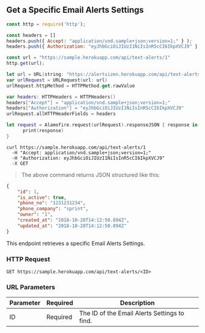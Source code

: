 ## Get a Specific Email Alerts Settings

```javascript
const http = require('http');

const headers = [] 
headers.push({ Accept: "application/vnd.sample+json;version=1;" } ); 
headers.push({ Authorization: "eyJhbGciOiJIUzI1NiIsInR5cCI6IkpXVCJ9" } ); 

const url = "https://sample.herokuapp.com/api/text-alerts/1"
http.get(url);
```

```swift
let url = URL(string: "https://alertsizen.herokuapp.com/api/text-alerts/1")
var urlRequest = URLRequest(url: url)
urlRequest.httpMethod = HTTPMethod.get.rawValue

var headers: HTTPHeaders = HTTPHeaders()
headers["Accept"] = "application/vnd.sample+json;version=1;"
headers["Authorization"] = "eyJhbGciOiJIUzI1NiIsInR5cCI6IkpXVCJ9"
urlRequest.allHTTPHeaderFields = headers

let request = Alamofire.request(urlRequest).responseJSON { response in
      print(response)
}
```


```shell
curl https://sample.herokuapp.com/api/text-alerts/1
  -H "Accept: application/vnd.sample+json;version=1;"
  -H "Authorization: eyJhbGciOiJIUzI1NiIsInR5cCI6IkpXVCJ9"
  -X GET
```


> The above command returns JSON structured like this:

```json
{
    "id": 1,
    "is_active": true,
    "phone_no": "1231231234",
    "phone_company": "sprint",
    "owner": "1",
    "created_at": "2018-10-20T14:12:50.894Z",
    "updated_at": "2018-10-20T14:12:50.894Z"
}
```

This endpoint retrieves a specific Email Alerts Settings.

### HTTP Request

`GET https://sample.herokuapp.com/api/text-alerts/<ID>`

### URL Parameters

Parameter | Required | Description
--------- | ------- | -----------
ID | Required | The ID of the Email Alerts Settings to find.

